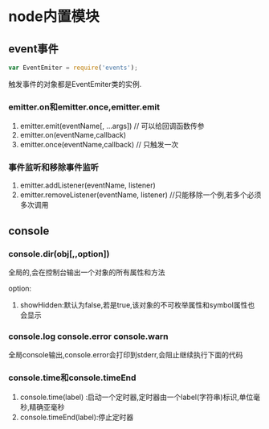 # node内置模块


## event事件

```js
var EventEmiter = require('events');
```
触发事件的对象都是EventEmiter类的实例.

### emitter.on和emitter.once,emitter.emit

1. emitter.emit(eventName[, ...args])  // 可以给回调函数传参
2. emitter.on(eventName,callback)
3. emitter.once(eventName,callback)  // 只触发一次


### 事件监听和移除事件监听

1. emitter.addListener(eventName, listener)
2. emitter.removeListener(eventName, listener)  //只能移除一个例,若多个必须多次调用


## console

### console.dir(obj[,,option])

全局的,会在控制台输出一个对象的所有属性和方法

option:

1. showHidden:默认为false,若是true,该对象的不可枚举属性和symbol属性也会显示

### console.log console.error  console.warn

全局console输出,console.error会打印到stderr,会阻止继续执行下面的代码

### console.time和console.timeEnd

1. console.time(label) :启动一个定时器,定时器由一个label(字符串)标识,单位毫秒,精确亚毫秒
2. console.timeEnd(label):停止定时器
